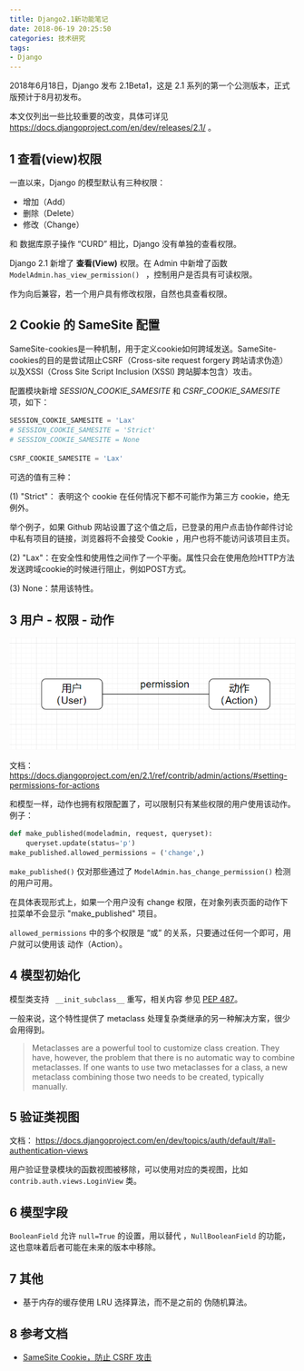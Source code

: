 ```yaml
---
title: Django2.1新功能笔记
date: 2018-06-19 20:25:50
categories: 技术研究
tags:
- Django
---
```


2018年6月18日，Django 发布 2.1Beta1，这是 2.1 系列的第一个公测版本，正式版预计于8月初发布。

本文仅列出一些比较重要的改变，具体可详见 https://docs.djangoproject.com/en/dev/releases/2.1/ 。

<!-- more -->


## 1 查看(view)权限

一直以来，Django 的模型默认有三种权限：

- 增加（Add）
- 删除（Delete）
- 修改（Change）

和 数据库原子操作 “CURD” 相比，Django 没有单独的查看权限。

Django 2.1 新增了 **查看(View)** 权限。在 Admin 中新增了函数  `ModelAdmin.has_view_permission() ` ，控制用户是否具有可读权限。

作为向后兼容，若一个用户具有修改权限，自然也具查看权限。

## 2 Cookie 的 SameSite 配置

SameSite-cookies是一种机制，用于定义cookie如何跨域发送。SameSite-cookies的目的是尝试阻止CSRF（Cross-site request forgery 跨站请求伪造）以及XSSI（Cross Site Script Inclusion (XSSI) 跨站脚本包含）攻击。

配置模块新增 *SESSION_COOKIE_SAMESITE* 和 *CSRF_COOKIE_SAMESITE* 项，如下：

```python
SESSION_COOKIE_SAMESITE = 'Lax'
# SESSION_COOKIE_SAMESITE = 'Strict'
# SESSION_COOKIE_SAMESITE = None

CSRF_COOKIE_SAMESITE = 'Lax'
```

可选的值有三种：

(1) "Strict"： 表明这个 cookie 在任何情况下都不可能作为第三方 cookie，绝无例外。

举个例子，如果 Github 网站设置了这个值之后，已登录的用户点击协作邮件讨论中私有项目的链接，浏览器将不会接受 Cookie ，用户也将不能访问该项目主页。

(2) "Lax"：在安全性和使用性之间作了一个平衡。属性只会在使用危险HTTP方法发送跨域cookie的时候进行阻止，例如POST方式。

(3) None：禁用该特性。

## 3 用户 - 权限 - 动作

![user-permission-action](/images/user-permission-action.png)

文档： https://docs.djangoproject.com/en/2.1/ref/contrib/admin/actions/#setting-permissions-for-actions

和模型一样，动作也拥有权限配置了，可以限制只有某些权限的用户使用该动作。例子：

```python
def make_published(modeladmin, request, queryset):
    queryset.update(status='p')
make_published.allowed_permissions = ('change',)
```

`make_published()` 仅对那些通过了 `ModelAdmin.has_change_permission()` 检测的用户可用。

在具体表现形式上，如果一个用户没有 change 权限，在对象列表页面的动作下拉菜单不会显示 "make_published" 项目。

`allowed_permissions` 中的多个权限是 “或” 的关系，只要通过任何一个即可，用户就可以使用该 动作（Action）。

## 4 模型初始化

模型类支持 ` __init_subclass__` 重写，相关内容 参见 [PEP 487](https://www.python.org/dev/peps/pep-0487/)。

一般来说，这个特性提供了 metaclass 处理复杂类继承的另一种解决方案，很少会用得到。

> Metaclasses are a powerful tool to customize class creation. They have, however, the problem that there is no automatic way to combine metaclasses. If one wants to use two metaclasses for a class, a new metaclass combining those two needs to be created, typically manually.

## 5 验证类视图

文档： https://docs.djangoproject.com/en/dev/topics/auth/default/#all-authentication-views

用户验证登录模块的函数视图被移除，可以使用对应的类视图，比如 `contrib.auth.views.LoginView` 类。

## 6 模型字段

`BooleanField` 允许 `null=True` 的设置，用以替代 ，`NullBooleanField` 的功能，这也意味着后者可能在未来的版本中移除。

## 7 其他

- 基于内存的缓存使用 LRU 选择算法，而不是之前的 伪随机算法。

## 8 参考文档

- [SameSite Cookie，防止 CSRF 攻击](http://www.cnblogs.com/ziyunfei/p/5637945.html)
